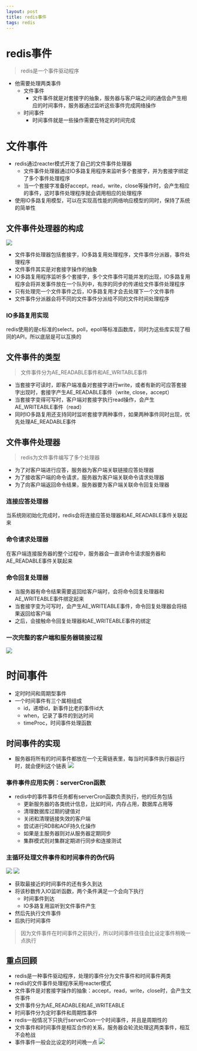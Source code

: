```yaml
--- 
layout: post 
title: redis事件 
tags: redis 
---
```

# redis事件
> redis是一个事件驱动程序

- 他需要处理两类事件
    - 文件事件
        - 文件事件就是对套接字的抽象，服务器与客户端之间的通信会产生相应的时间事件，服务器通过监听这些事件完成网络操作
    - 时间事件
        - 时间事件就是一些操作需要在特定的时间完成
# 文件事件
- redis通过reacter模式开发了自己的文件事件处理器
    - 文件事件处理器通过IO多路复用程序来监听多个套接字，并为套接字绑定了多个事件处理程序
    - 当一个套接字准备好accept，read，write，close等操作时，会产生相应的事件，这时事件处理程序就会调用相应的处理程序
- 使用IO多路复用模型，可以在实现高性能的网络响应模型的同时，保持了系统的简单性
## 文件事件处理器的构成
![](https://cdn.jsdelivr.net/gh/nber1994/fu0k@master/uPic/20181118222228409_1225431651.png)

- 文件事件处理器包括套接字，IO多路复用处理程序，文件事件分派器，事件处理程序
- 文件事件其实是对套接字操作的抽象
- IO多路复用程序监听多个套接字，多个文件事件可能并发的出现，IO多路复用程序会将并发事件放在一个队列中，有序的同步的传递给文件事件处理程序
- 只有处理完一个文件事件之后，IO多路复用才会去处理下一个文件事件
- 文件事件分派器会将不同的文件事件分派给不同的文件时间处理程序
### IO多路复用实现
redis使用的是c标准的select，poll，epoll等标准函数库，同时为这些库实现了相同的API，所以底层是可以互换的
## 文件事件的类型
> 文件事件分为AE_READABLE事件和AE_WRITABLE事件

- 当套接字可读时，即客户端准备对套接字进行write，或者有新的可应答套接字出现时，套接字产生AE_READABLE事件（write, close，accept）
- 当套接字变得可写时，客户端对套接字执行read操作，会产生AE_WRITEABLE事件（read）
- 同时IO多路复用还支持同时监听套接字两种事件，如果两种事件同时出现，优先处理AE_READABLE事件

## 文件事件处理器
> redis为文件事件编写了多个处理器

- 为了对客户端进行应答，服务器为客户端关联链接应答处理器
- 为了接收客户端的命令请求，服务器为客户端关联命令请求处理器
- 为了向客户端返回命令结果，服务器要为客户端关联命令回复处理器

### 连接应答处理器
当系统刚初始化完成时，redis会将连接应答处理器和AE_READABLE事件关联起来
### 命令请求处理器
在客户端连接服务器的整个过程中，服务器会一直讲命令请求服务器和AE_READABLE事件关联起来
### 命令回复处理器
- 当服务器有命令结果需要返回给客户端时，会将命令回复处理器和AE_WRITEABLE事件绑定起来
- 当套接字变为可写时，会产生AE_WRITEABLE事件，命令回复处理器会将结果返回给客户端
- 之后，会接触命令回复处理器和AE_WRITEABLE事件的绑定
### 一次完整的客户端和服务器链接过程
![](https://cdn.jsdelivr.net/gh/nber1994/fu0k@master/uPic/20181118232748468_1461583627.png)

# 时间事件
- 定时时间和周期型事件
- 一个时间事件有三个属相组成
    - id，递增id，新事件比老的事件id大
    - when，记录了事件的到达时间
    - timeProc，时间事件处理函数
## 时间事件的实现
- 服务器将所有的时间事件都放在一个无需链表里，每当时间事件执行器运行时，就会便利这个链表
![](https://cdn.jsdelivr.net/gh/nber1994/fu0k@master/uPic/20181119120319275_2055226855.png)


### 事件事件应用实例：serverCron函数
- redis中的事件事件任务都有serverCron函数负责执行，他的任务包括
    - 更新服务器的各类统计信息，比如时间，内存占用，数据库占用等
    - 清理数据库过期的键值对
    - 关闭和清理链接失效的客户端
    - 尝试进行RDB和AOF持久化操作
    - 如果是主服务器则对从服务器定期同步
    - 集群模式则对集群定期进行同步和连接测试
### 主循环处理文件事件和时间事件的伪代码
![](https://cdn.jsdelivr.net/gh/nber1994/fu0k@master/uPic/20181119222754573_532442591.png)
![](https://cdn.jsdelivr.net/gh/nber1994/fu0k@master/uPic/20181119222816587_198269888.png)
- 获取最接近的时间事件的还有多久到达
- 将该秒数传入IO监听函数，两个条件满足一个会向下执行
    - 时间事件到达
    - IO多路复用监听到文件事件产生
- 然后先执行文件事件
- 后执行时间事件
> 因为文件事件在时间事件之前执行，所以时间事件往往会比设定事件稍晚一点执行

## 重点回顾
- redis是一种事件驱动程序，处理的事件分为文件事件和时间事件两类
- redis的文件事件处理程序采用reacter模式
- 文件事件是对套接字操作的抽象：accept，read，write，close时，会产生文件事件
- 文件事件分为AE_READABLE和AE_WRITEABLE
- 时间事件分为定时事件和周期性事件
- redis一般情况下只执行serverCron一个时间事件，并且是周期性的
- 文件事件和时间事件是相互合作的关系，服务器会轮流处理这两类事件，相互不会枪战
- 事件事件一般会比设定的时间晚一点
![](https://cdn.jsdelivr.net/gh/nber1994/fu0k@master/uPic/20181119223619038_1574871119.png)




